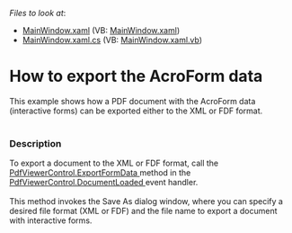 <!-- default file list -->
*Files to look at*:

* [MainWindow.xaml](./CS/ExportFormData/MainWindow.xaml) (VB: [MainWindow.xaml](./VB/ExportFormData/MainWindow.xaml))
* [MainWindow.xaml.cs](./CS/ExportFormData/MainWindow.xaml.cs) (VB: [MainWindow.xaml.vb](./VB/ExportFormData/MainWindow.xaml.vb))
<!-- default file list end -->
# How to export the AcroForm data 


<p>This example shows how a PDF document with the AcroForm data (interactive forms) can be exported either to the XML or FDF format.<br /><br /></p>


<h3>Description</h3>

To export a document to the XML or FDF format, call the <a href="https://documentation.devexpress.com/#WPF/DevExpressXpfPdfViewerPdfViewerControl_ExportFormDatatopic">PdfViewerControl.ExportFormData </a>method in the <a href="https://documentation.devexpress.com/#WPF/DevExpressXpfPdfViewerPdfViewerControl_DocumentLoadedtopic">PdfViewerControl.DocumentLoaded </a>event handler. <br><br>This method invokes the Save As dialog window, where you can specify a desired file format (XML or FDF) and the file name to export a document with interactive forms.

<br/>


